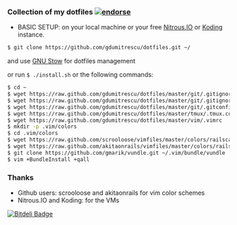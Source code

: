 ### Collection of my dotfiles [![endorse](http://api.coderwall.com/gdumitrescu/endorsecount.png)](http://coderwall.com/gdumitrescu)

 - BASIC SETUP: on your local machine or your free [Nitrous.IO](https://www.nitrous.io/join/7aNCJh74rfk) or [Koding](https://koding.com/?r=gdumitrescu) instance.

 ```bash
 $ git clone https://github.com/gdumitrescu/dotfiles.git ~/
 ```
 and use [GNU Stow](http://www.gnu.org/software/stow/manual/stow.html) for dotfiles management

 or run `$ ./install.sh` or the following commands:

 ```bash
 $ cd ~
 $ wget https://raw.github.com/gdumitrescu/dotfiles/master/git/.gitignore
 $ wget https://raw.github.com/gdumitrescu/dotfiles/master/git/.gitignore_global
 $ wget https://raw.github.com/gdumitrescu/dotfiles/master/git/.gitconfig
 $ wget https://raw.github.com/gdumitrescu/dotfiles/master/tmux/.tmux.conf
 $ wget https://raw.github.com/gdumitrescu/dotfiles/master/vim/.vimrc
 $ mkdir -p .vim/colors
 $ cd .vim/colors
 $ wget https://raw.github.com/scrooloose/vimfiles/master/colors/railscasts.vim
 $ wget https://raw.github.com/akitaonrails/vimfiles/master/colors/railscasts2.vim
 $ git clone https://github.com/gmarik/vundle.git ~/.vim/bundle/vundle
 $ vim +BundleInstall +qall
 ```


### Thanks
 - Github users: scrooloose and akitaonrails for vim color schemes
 - Nitrous.IO and Koding: for the VMs


[![Bitdeli Badge](https://d2weczhvl823v0.cloudfront.net/gdumitrescu/dotfiles/trend.png)](https://bitdeli.com/free "Bitdeli Badge")

